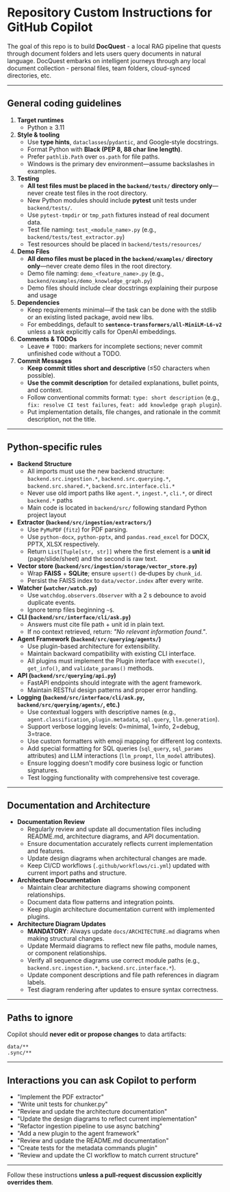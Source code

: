 # Repository Custom Instructions for GitHub Copilot

The goal of this repo is to build **DocQuest** - a local RAG pipeline that quests through document folders and lets users query documents in natural language. DocQuest embarks on intelligent journeys through any local document collection - personal files, team folders, cloud-synced directories, etc.

---

## General coding guidelines

1. **Target runtimes**  
   * Python ≥ 3.11
2. **Style & tooling**  
   * Use **type hints**, `dataclasses`/`pydantic`, and Google‑style docstrings.  
   * Format Python with **Black (PEP 8, 88 char line length)**.  
   * Prefer `pathlib.Path` over `os.path` for file paths.  
   * Windows is the primary dev environment—assume backslashes in examples.
3. **Testing**  
   * **All test files must be placed in the `backend/tests/` directory only**—never create test files in the root directory.
   * New Python modules should include **pytest** unit tests under `backend/tests/`.  
   * Use `pytest‑tmpdir` or `tmp_path` fixtures instead of real document data.
   * Test file naming: `test_<module_name>.py` (e.g., `backend/tests/test_extractor.py`)
   * Test resources should be placed in `backend/tests/resources/`
4. **Demo Files**  
   * **All demo files must be placed in the `backend/examples/` directory only**—never create demo files in the root directory.
   * Demo file naming: `demo_<feature_name>.py` (e.g., `backend/examples/demo_knowledge_graph.py`)
   * Demo files should include clear docstrings explaining their purpose and usage
5. **Dependencies**  
   * Keep requirements minimal—if the task can be done with the stdlib or an existing listed package, avoid new libs.  
   * For embeddings, default to **`sentence‑transformers/all‑MiniLM‑L6‑v2`** unless a task explicitly calls for OpenAI embeddings.
6. **Comments & TODOs**  
   * Leave `# TODO:` markers for incomplete sections; never commit unfinished code without a TODO.  
7. **Commit Messages**  
   * **Keep commit titles short and descriptive** (≤50 characters when possible).  
   * **Use the commit description** for detailed explanations, bullet points, and context.  
   * Follow conventional commits format: `type: short description` (e.g., `fix: resolve CI test failures`, `feat: add knowledge graph plugin`).  
   * Put implementation details, file changes, and rationale in the commit description, not the title.

---

## Python‑specific rules

* **Backend Structure**  
  * All imports must use the new backend structure: `backend.src.ingestion.*`, `backend.src.querying.*`, `backend.src.shared.*`, `backend.src.interface.cli.*`
  * Never use old import paths like `agent.*`, `ingest.*`, `cli.*`, or direct `backend.*` paths
  * Main code is located in `backend/src/` following standard Python project layout
* **Extractor (`backend/src/ingestion/extractors/`)**  
  * Use `PyMuPDF` (`fitz`) for PDF parsing.  
  * Use `python‑docx`, `python‑pptx`, and `pandas.read_excel` for DOCX, PPTX, XLSX respectively.  
  * Return `List[Tuple[str, str]]` where the first element is a **unit id** (page/slide/sheet) and the second is raw text.
* **Vector store (`backend/src/ingestion/storage/vector_store.py`)**  
  * Wrap **FAISS** + **SQLite**; ensure `upsert()` de‑dupes by `chunk_id`.  
  * Persist the FAISS index to `data/vector.index` after every write.
* **Watcher (`watcher/watch.py`)**  
  * Use `watchdog.observers.Observer` with a 2 s debounce to avoid duplicate events.  
  * Ignore temp files beginning `~$`.
* **CLI (`backend/src/interface/cli/ask.py`)**  
  * Answers must cite file path + unit id in plain text.  
  * If no context retrieved, return: *"No relevant information found."*.
* **Agent Framework (`backend/src/querying/agents/`)**  
  * Use plugin-based architecture for extensibility.  
  * Maintain backward compatibility with existing CLI interface.  
  * All plugins must implement the Plugin interface with `execute()`, `get_info()`, and `validate_params()` methods.
* **API (`backend/src/querying/api.py`)**  
  * FastAPI endpoints should integrate with the agent framework.  
  * Maintain RESTful design patterns and proper error handling.
* **Logging (`backend/src/interface/cli/ask.py`, `backend/src/querying/agents/`, etc.)**  
  * Use contextual loggers with descriptive names (e.g., `agent.classification`, `plugin.metadata`, `sql.query`, `llm.generation`).  
  * Support verbose logging levels: 0=minimal, 1=info, 2=debug, 3=trace.  
  * Use custom formatters with emoji mapping for different log contexts.  
  * Add special formatting for SQL queries (`sql_query`, `sql_params` attributes) and LLM interactions (`llm_prompt`, `llm_model` attributes).  
  * Ensure logging doesn't modify core business logic or function signatures.  
  * Test logging functionality with comprehensive test coverage.

---

## Documentation and Architecture

* **Documentation Review**  
  * Regularly review and update all documentation files including README.md, architecture diagrams, and API documentation.  
  * Ensure documentation accurately reflects current implementation and features.  
  * Update design diagrams when architectural changes are made.
  * Keep CI/CD workflows (`.github/workflows/ci.yml`) updated with current import paths and structure.
* **Architecture Documentation**  
  * Maintain clear architecture diagrams showing component relationships.  
  * Document data flow patterns and integration points.  
  * Keep plugin architecture documentation current with implemented plugins.
* **Architecture Diagram Updates**  
  * **MANDATORY**: Always update `docs/ARCHITECTURE.md` diagrams when making structural changes.
  * Update Mermaid diagrams to reflect new file paths, module names, or component relationships.
  * Verify all sequence diagrams use correct module paths (e.g., `backend.src.ingestion.*`, `backend.src.interface.*`).
  * Update component descriptions and file path references in diagram labels.
  * Test diagram rendering after updates to ensure syntax correctness.

---

## Paths to ignore

Copilot should **never edit or propose changes** to data artifacts:

```
data/**
.sync/**
```

---

## Interactions you can ask Copilot to perform

* "Implement the PDF extractor"
* "Write unit tests for chunker.py"
* "Review and update the architecture documentation"
* "Update the design diagrams to reflect current implementation"
* "Refactor ingestion pipeline to use async batching"
* "Add a new plugin to the agent framework"
* "Review and update the README.md documentation"
* "Create tests for the metadata commands plugin"
* "Review and update the CI workflow to match current structure"

---

Follow these instructions **unless a pull‑request discussion explicitly overrides them**.
